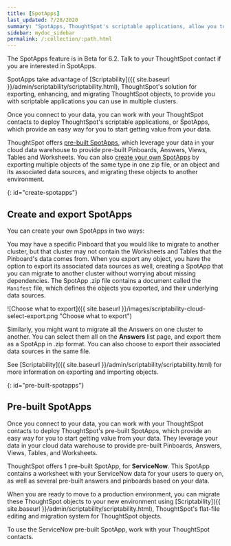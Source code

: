 ```yaml
---
title: [SpotApps]
last_updated: 7/28/2020
summary: "SpotApps, ThoughtSpot's scriptable applications, allow you to migrate multiple objects to and from clusters."
sidebar: mydoc_sidebar
permalink: /:collection/:path.html
---
```


The SpotApps feature is in <span class="label label-beta">Beta</span> for 6.2. Talk to your ThoughtSpot contact if you are interested in SpotApps.

SpotApps take advantage of [Scriptability]({{ site.baseurl }}/admin/scriptability/scriptability.html), ThoughtSpot's solution for exporting, enhancing, and migrating ThoughtSpot objects, to provide you with scriptable applications you can use in multiple clusters.   

Once you connect to your data, you can work with your ThoughtSpot contacts to deploy ThoughtSpot's scriptable applications, or SpotApps, which provide an easy way for you to start getting value from your data.

ThoughtSpot offers [pre-built SpotApps](#pre-built-spotapps), which leverage your data in your cloud data warehouse to provide pre-built Pinboards, Answers, Views, Tables and Worksheets. You can also [create your own SpotApps](#create-spotapps) by exporting multiple objects of the same type in one zip file, or an object and its associated data sources, and migrating these objects to another environment.

{: id="create-spotapps"}
## Create and export SpotApps
You can create your own SpotApps in two ways:

You may have a specific Pinboard that you would like to migrate to another cluster, but that cluster may not contain the Worksheets and Tables that the Pinboard's data comes from. When you export any object, you have the option to export its associated data sources as well, creating a SpotApp that you can migrate to another cluster without worrying about missing dependencies. The SpotApp .zip file contains a document called the `Manifest` file, which defines the objects you exported, and their underlying data sources.

![Choose what to export]({{ site.baseurl }}/images/scriptability-cloud-select-export.png "Choose what to export")

Similarly, you might want to migrate all the Answers on one cluster to another. You can select them all on the **Answers** list page, and export them as a SpotApp in .zip format. You can also choose to export their associated data sources in the same file.

See [Scriptability]({{ site.baseurl }}/admin/scriptability/scriptability.html) for more information on exporting and importing objects.

{: id="pre-built-spotapps"}
## Pre-built SpotApps
Once you connect to your data, you can work with your ThoughtSpot contacts to deploy ThoughtSpot's pre-built SpotApps, which provide an easy way for you to start getting value from your data. They leverage your data in your cloud data warehouse to provide pre-built Pinboards, Answers, Views, Tables, and Worksheets.

ThoughtSpot offers 1 pre-built SpotApp, for **ServiceNow**. This SpotApp contains a worksheet with your ServiceNow data for your users to query on, as well as several pre-built answers and pinboards based on your data.

When you are ready to move to a production environment, you can migrate these ThoughtSpot objects to your new environment using [Scriptability]({{ site.baseurl }}/admin/scriptability/scriptability.html), ThoughtSpot's flat-file editing and migration system for ThoughtSpot objects.

To use the ServiceNow pre-built SpotApp, work with your ThoughtSpot contacts.
